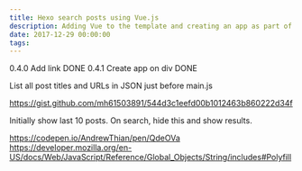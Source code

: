 ```yaml
---
title: Hexo search posts using Vue.js
description: Adding Vue to the template and creating an app as part of the page.
date: 2017-12-29 00:00:00
tags:
---
```

0.4.0 Add link DONE
0.4.1 Create app on div DONE

List all post titles and URLs in JSON just before main.js

https://gist.github.com/mh61503891/544d3c1eefd00b1012463b860222d34f

Initially show last 10 posts. On search, hide this and show results.

https://codepen.io/AndrewThian/pen/QdeOVa
https://developer.mozilla.org/en-US/docs/Web/JavaScript/Reference/Global_Objects/String/includes#Polyfill


